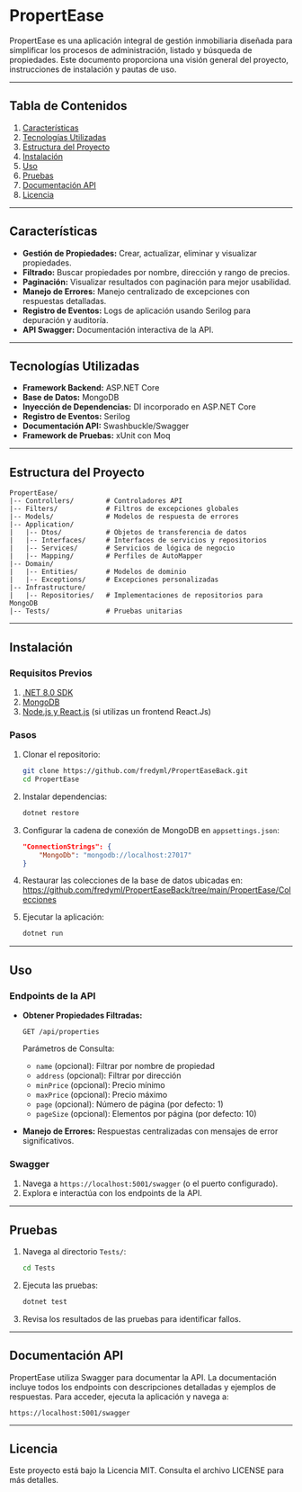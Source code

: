 # PropertEase

PropertEase es una aplicación integral de gestión inmobiliaria diseñada para simplificar los procesos de administración, listado y búsqueda de propiedades. Este documento proporciona una visión general del proyecto, instrucciones de instalación y pautas de uso.

---

## Tabla de Contenidos

1. [Características](#caracteristicas)
2. [Tecnologías Utilizadas](#tecnologias-utilizadas)
3. [Estructura del Proyecto](#estructura-del-proyecto)
4. [Instalación](#instalacion)
5. [Uso](#uso)
6. [Pruebas](#pruebas)
7. [Documentación API](#documentacion-api)
8. [Licencia](#licencia)

---

## Características

- **Gestión de Propiedades:** Crear, actualizar, eliminar y visualizar propiedades.
- **Filtrado:** Buscar propiedades por nombre, dirección y rango de precios.
- **Paginación:** Visualizar resultados con paginación para mejor usabilidad.
- **Manejo de Errores:** Manejo centralizado de excepciones con respuestas detalladas.
- **Registro de Eventos:** Logs de aplicación usando Serilog para depuración y auditoría.
- **API Swagger:** Documentación interactiva de la API.

---

## Tecnologías Utilizadas

- **Framework Backend:** ASP.NET Core
- **Base de Datos:** MongoDB
- **Inyección de Dependencias:** DI incorporado en ASP.NET Core
- **Registro de Eventos:** Serilog
- **Documentación API:** Swashbuckle/Swagger
- **Framework de Pruebas:** xUnit con Moq

---

## Estructura del Proyecto

```
PropertEase/
|-- Controllers/        # Controladores API
|-- Filters/            # Filtros de excepciones globales
|-- Models/             # Modelos de respuesta de errores
|-- Application/
|   |-- Dtos/           # Objetos de transferencia de datos
|   |-- Interfaces/     # Interfaces de servicios y repositorios
|   |-- Services/       # Servicios de lógica de negocio
|   |-- Mapping/        # Perfiles de AutoMapper
|-- Domain/
|   |-- Entities/       # Modelos de dominio
|   |-- Exceptions/     # Excepciones personalizadas
|-- Infrastructure/
|   |-- Repositories/   # Implementaciones de repositorios para MongoDB
|-- Tests/              # Pruebas unitarias
```

---

## Instalación

### Requisitos Previos

1. [.NET 8.0 SDK](https://dotnet.microsoft.com/download)
2. [MongoDB](https://www.mongodb.com/try/download/community)
3. [Node.js y React.js](https://nodejs.org/en/) (si utilizas un frontend React.Js)

### Pasos

1. Clonar el repositorio:
   ```bash
   git clone https://github.com/fredyml/PropertEaseBack.git
   cd PropertEase
   ```

2. Instalar dependencias:
   ```bash
   dotnet restore
   ```

3. Configurar la cadena de conexión de MongoDB en `appsettings.json`:
   ```json
   "ConnectionStrings": {
       "MongoDb": "mongodb://localhost:27017"
   }
   ```
4. Restaurar las colecciones de la base de datos ubicadas en: https://github.com/fredyml/PropertEaseBack/tree/main/PropertEase/Colecciones
   
5. Ejecutar la aplicación:
   ```bash
   dotnet run
   ```

---

## Uso

### Endpoints de la API

- **Obtener Propiedades Filtradas:**
  ```
  GET /api/properties
  ```
  Parámetros de Consulta:
  - `name` (opcional): Filtrar por nombre de propiedad
  - `address` (opcional): Filtrar por dirección
  - `minPrice` (opcional): Precio mínimo
  - `maxPrice` (opcional): Precio máximo
  - `page` (opcional): Número de página (por defecto: 1)
  - `pageSize` (opcional): Elementos por página (por defecto: 10)

- **Manejo de Errores:**
  Respuestas centralizadas con mensajes de error significativos.

### Swagger

1. Navega a `https://localhost:5001/swagger` (o el puerto configurado).
2. Explora e interactúa con los endpoints de la API.

---

## Pruebas

1. Navega al directorio `Tests/`:
   ```bash
   cd Tests
   ```

2. Ejecuta las pruebas:
   ```bash
   dotnet test
   ```

3. Revisa los resultados de las pruebas para identificar fallos.

---

## Documentación API

PropertEase utiliza Swagger para documentar la API. La documentación incluye todos los endpoints con descripciones detalladas y ejemplos de respuestas. Para acceder, ejecuta la aplicación y navega a:

```
https://localhost:5001/swagger
```

---

## Licencia

Este proyecto está bajo la Licencia MIT. Consulta el archivo LICENSE para más detalles.

